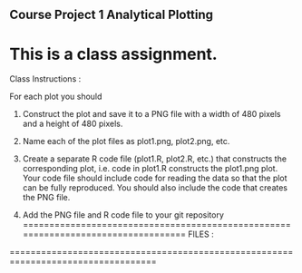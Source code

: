 ## Course Project 1 Analytical Plotting

This is a class assignment.
===============================================================================
Class Instructions :

For each plot you should

1) Construct the plot and save it to a PNG file with a width of 480 pixels and a height of 480 pixels.

2) Name each of the plot files as plot1.png, plot2.png, etc.

3) Create a separate R code file (plot1.R, plot2.R, etc.) that constructs the corresponding plot, i.e. code in plot1.R constructs the plot1.png plot. Your code file should include code for reading the data so that the plot can be fully reproduced. You should also include the code that creates the PNG file.

4) Add the PNG file and R code file to your git repository
==================================================================================
FILES :
  

==================================================================================
